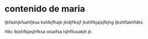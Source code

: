 # contenido de maria
ljkfashjkfsahfjksa
kshlkjfhajk
jkldjflksjf
jkshflkjajsjfkjhg
ljkshflakhfdks

ñlkc
lkjshfkjasjhfksa
oisaifsa
isjhfliusakjh
jk